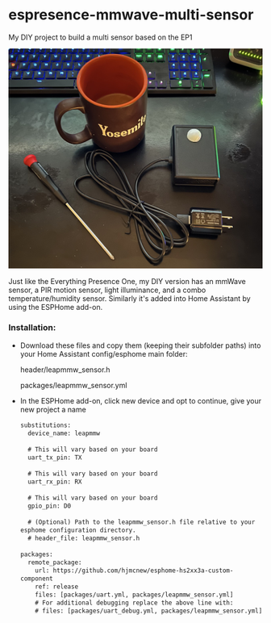 # espresence-mmwave-multi-sensor
My DIY project to build a multi sensor based on the EP1

![mmWave + PIR - Multi-Sensor](static/images/espresence-mmwave-multi-sensor.jpg)

Just like the Everything Presence One, my DIY version has an mmWave sensor, a PIR motion sensor, light illuminance, and a combo temperature/humidity sensor. Similarly it's added into Home Assistant by using the ESPHome add-on.

### Installation:
 * Download these files and copy them (keeping their subfolder paths) into your Home Assistant config/esphome main folder:
   
   header/leapmmw_sensor.h
   
   packages/leapmmw_sensor.yml
  
 * In the ESPHome add-on, click new device and opt to continue, give your new project a name
   ```
   substitutions:
     device_name: leapmmw
 
     # This will vary based on your board
     uart_tx_pin: TX
     
     # This will vary based on your board
     uart_rx_pin: RX
     
     # This will vary based on your board
     gpio_pin: D0
     
     # (Optional) Path to the leapmmw_sensor.h file relative to your esphome configuration directory.
     # header_file: leapmmw_sensor.h
   
   packages:
     remote_package:
       url: https://github.com/hjmcnew/esphome-hs2xx3a-custom-component
       ref: release
       files: [packages/uart.yml, packages/leapmmw_sensor.yml]
       # For additional debugging replace the above line with:
       # files: [packages/uart_debug.yml, packages/leapmmw_sensor.yml]
   ```
